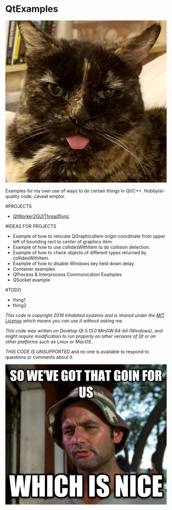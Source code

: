 # QtExamples

![QtExamples](/res/img/Girlie-blep.jpg)

Examples for my own use of ways to do certain things in Qt/C++.  Hobbyist-quality code; caveat emptor.

#PROJECTS
* [QtWorker2GUIThreadSync](https://github.com/isc1/QtExamples/tree/master/QtWorker2GUIThreadSync)

#IDEAS FOR PROJECTS
* Example of how to relocate QGraphicsItem origin coordinate from upper left of bounding rect to center of graphics item.
* Example of how to use collidesWithItem to do collision detection.
* Example of how to check objects of different types returned by collidesWithItem.
* Example of how to disable Windows key held down delay.
* Container examples
* QProcess & Interprocess Communication Examples
* QSocket example

#TODO

* thing1
* thing2


_This code is copyright 2019 inhabited.systems and is shared under the [MIT License](https://choosealicense.com/licenses/mit/) which means you can use it without asking me._

_This code was written on Desktop Qt 5.13.0 MinGW 64-bit (Windows), and might require modification to run properly on other versions of Qt or on other platforms such as Linux or MacOS._

_THIS CODE IS UNSUPPORTED_ and no one is available to respond to questions or comments about it.

![Girlie Blep](/res/img/WhichIsNice.jpg) 